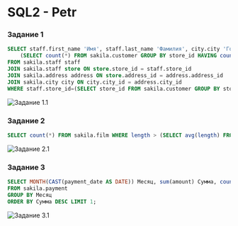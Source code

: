 # SQL2 - Petr

### Задание 1

```sql
SELECT staff.first_name 'Имя', staff.last_name 'Фамилия', city.city 'Город', 
	(SELECT count(*) FROM sakila.customer GROUP BY store_id HAVING count(*) > 300) 'Кол-во'
FROM sakila.staff staff
JOIN sakila.staff store ON store.store_id = staff.store_id
JOIN sakila.address address ON store.address_id = address.address_id
JOIN sakila.city city ON city.city_id = address.city_id
WHERE staff.store_id=(SELECT store_id FROM sakila.customer GROUP BY store_id HAVING count(*) > 300);
```

![Задание 1.1](https://github.com/tprvx/Netology/blob/SQL2/img/1.png?raw=true)


### Задание 2

```sql
SELECT count(*) FROM sakila.film WHERE length > (SELECT avg(length) FROM sakila.film);
```

![Задание 2.1](https://github.com/tprvx/Netology/blob/SQL2/img/2.png?raw=true)


### Задание 3

```sql
SELECT MONTH(CAST(payment_date AS DATE)) Месяц, sum(amount) Сумма, count(*) Аренд
FROM sakila.payment
GROUP BY Месяц
ORDER BY Сумма DESC LIMIT 1;
```

![Задание 3.1](https://github.com/tprvx/Netology/blob/SQL2/img/3.png?raw=true)
